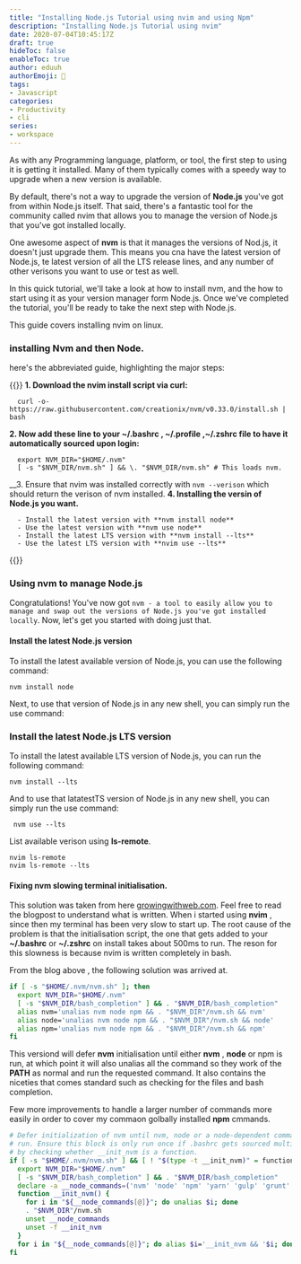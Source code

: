 ```yaml
---
title: "Installing Node.js Tutorial using nvim and using Npm"
description: "Installing Node.js Tutorial using nvim"
date: 2020-07-04T10:45:17Z
draft: true
hideToc: false
enableToc: true
author: eduuh
authorEmoji: 🤖
tags:
- Javascript
categories:
- Productivity 
- cli
series:
- workspace
---
```


As with any Programming language, platform, or tool, the first step to using it is getting it installed. Many of them typically comes with a speedy way to upgrade when a new version is available.

By default, there's not a way to upgrade the version of __Node.js__ you've got from within Node.js itself. That said, there's a fantastic tool for the community called nvim that allows you to manage the version of Node.js that you've got installed locally.

One awesome aspect of __nvm__ is that it manages the versions of Nod.js, it doesn't just upgrade them. This means you cna have the latest version of Node.js, te latest version of all the LTS release lines, and any number of other verisons you want to use or test as well.

In this quick tutorial, we'll take a look at how to install nvm, and the how to start using it as your version manager form Node.js. Once we've completed the tutorial, you'll be ready to take the next step with Node.js.

This guide covers installing nvim on linux. 

###  installing Nvm and then Node.

here's the abbreviated guide, highlighting the major steps:


{{<boxmd>}}
**1. Download the nvim install script via curl:**

      curl -o- https://raw.githubusercontent.com/creationix/nvm/v0.33.0/install.sh | bash
__2. Now add these line to your ~/.bashrc , ~/.profile ,~/.zshrc file to have it automatically sourced upon login:__

      export NVM_DIR="$HOME/.nvm"
      [ -s "$NVM_DIR/nvm.sh" ] && \. "$NVM_DIR/nvm.sh" # This loads nvm.
__3. Ensure that nvim was installed correctly with `nvm --verison` which should return the verison of nvm installed.
__4. Installing the versin of Node.js you want.__

      - Install the latest version with **nvm install node**
      - Use the latest version with **nvm use node**
      - Install the latest LTS version with **nvm install --lts**
      - Use the latest LTS version with **nvim use --lts**
{{</boxmd>}}


### Using nvm to manage Node.js

Congratulations! You've now got `nvm - a tool to easily allow you to manage and swap out the versions of Node.js you've got installed locally`. Now, let's get you started with doing just that.

#### Install the latest Node.js version
To install the latest available version of Node.js, you can use the following command:

    nvm install node
Next, to use that version of Node.js in any new shell, you can simply run the use command:

   
### Install the latest Node.js LTS version
To install the latest available LTS version of Node.js, you can run the following command:

    nvm install --lts
And to use that latatestTS version of Node.js in any new shell, you can simply run the use command:

     nvm use --lts     
List available verison using __ls-remote__.

    nvim ls-remote
    nvim ls-remote --lts

#### Fixing nvm slowing terminal initialisation.
This solution was taken from here [growingwithweb.com](https://www.growingwiththeweb.com/2018/01/slow-nvm-init.html). Feel free to read the blogpost to understand what is written.
When i started using **nvim** , since then my terminal has been very slow to start up.  The root cause of the problem is that the initialisation script, the one that gets added to your **~/.bashrc** or **~/.zshrc** on install takes about 500ms to run. The reson for this slowness is because nvim is written completely in bash.

From the blog above , the following solution was arrived at. 

```bash
if [ -s "$HOME/.nvm/nvm.sh" ]; then
  export NVM_DIR="$HOME/.nvm"
  [ -s "$NVM_DIR/bash_completion" ] && . "$NVM_DIR/bash_completion"
  alias nvm='unalias nvm node npm && . "$NVM_DIR"/nvm.sh && nvm'
  alias node='unalias nvm node npm && . "$NVM_DIR"/nvm.sh && node'
  alias npm='unalias nvm node npm && . "$NVM_DIR"/nvm.sh && npm'
fi
```
This versiond will defer **nvm** initialisation until either **nvm** , **node** or npm is run, at which point it will also unalias all the command so they work of the **PATH** as normal and run the requested command. It also contains the niceties that comes standard such as checking for the files and bash completion.

Few more improvements to handle a larger number of commands more easily in order to cover my commaon golbally installed **npm** cmmands. 

```bash
# Defer initialization of nvm until nvm, node or a node-dependent command is
# run. Ensure this block is only run once if .bashrc gets sourced multiple times
# by checking whether __init_nvm is a function.
if [ -s "$HOME/.nvm/nvm.sh" ] && [ ! "$(type -t __init_nvm)" = function ]; then
  export NVM_DIR="$HOME/.nvm"
  [ -s "$NVM_DIR/bash_completion" ] && . "$NVM_DIR/bash_completion"
  declare -a __node_commands=('nvm' 'node' 'npm' 'yarn' 'gulp' 'grunt' 'webpack')
  function __init_nvm() {
    for i in "${__node_commands[@]}"; do unalias $i; done
    . "$NVM_DIR"/nvm.sh
    unset __node_commands
    unset -f __init_nvm
  }
  for i in "${__node_commands[@]}"; do alias $i='__init_nvm && '$i; done
fi
```



